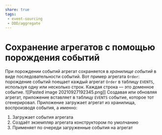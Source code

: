 ```yaml
---
share: true
tags:
 - event-sourcing
 - DDD/aggregate
---
```

# Сохранение агрегатов с помощью порождения событий
При порождении событий агрегат сохраняется в *хранилище событий* в виде последовательности событий.
Вот пример агрегата `Order`: порождение событий поещает каждый агрегат `Order` в таблицу `EVENTS`, используя одну или несколько строк. Каждая строка — это доменное событие.
![[Pasted image 20210927192345.png]]
Создавая или обновляя агрегат, приложение вставляет в таблицу `EVENTS` событие, которое тот сгенерировал. Приложение загружает агрегат из хранилища, воспроизводя события, а именно:
1. Загружает события агрегата
2. Создаёт экземпляр агрегата конструктором по умолчанию
3. Применяет по очереди загруженные события на агрегат